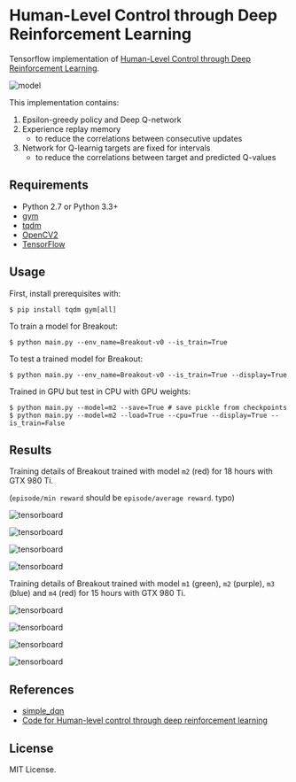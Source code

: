 # Human-Level Control through Deep Reinforcement Learning

Tensorflow implementation of [Human-Level Control through Deep Reinforcement Learning](http://home.uchicago.edu/~arij/journalclub/papers/2015_Mnih_et_al.pdf).

![model](assets/model.png)

This implementation contains:

1. Epsilon-greedy policy and Deep Q-network
2. Experience replay memory
    - to reduce the correlations between consecutive updates
3. Network for Q-learnig targets are fixed for intervals
    - to reduce the correlations between target and predicted Q-values


## Requirements

- Python 2.7 or Python 3.3+
- [gym](https://github.com/openai/gym)
- [tqdm](https://github.com/tqdm/tqdm)
- [OpenCV2](http://opencv.org/)
- [TensorFlow](https://www.tensorflow.org/)


## Usage

First, install prerequisites with:

    $ pip install tqdm gym[all]

To train a model for Breakout:

    $ python main.py --env_name=Breakout-v0 --is_train=True

To test a trained model for Breakout:

    $ python main.py --env_name=Breakout-v0 --is_train=True --display=True

Trained in GPU but test in CPU with GPU weights:

    $ python main.py --model=m2 --save=True # save pickle from checkpoints
    $ python main.py --model=m2 --load=True --cpu=True --display=True --is_train=False


## Results

Training details of Breakout trained with model `m2` (red) for 18 hours with GTX 980 Ti.

(`episode/min reward` should be `episode/average reward`. typo)

![tensorboard](assets/0518_scalar_step_m2.png)

![tensorboard](assets/0518_scalar_wall_m2.png)

![tensorboard](assets/0518_hist_step_m2.png)

![tensorboard](assets/0518_hist_wall_m2.png)

Training details of Breakout trained with model `m1` (green), `m2` (purple), `m3` (blue) and `m4` (red) for 15 hours with GTX 980 Ti.

![tensorboard](assets/0519_scalar_step_all.png)

![tensorboard](assets/0519_scalar_wall_all.png)

![tensorboard](assets/0519_hist_step_all.png)

![tensorboard](assets/0519_hist_wall_all.png)


## References

- [simple_dqn](https://github.com/tambetm/simple_dqn.git)
- [Code for Human-level control through deep reinforcement learning](https://sites.google.com/a/deepmind.com/dqn/)


## License

MIT License.
